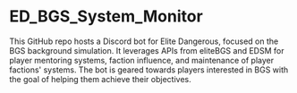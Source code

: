 # ED_BGS_System_Monitor
This GitHub repo hosts a Discord bot for Elite Dangerous, focused on the BGS background simulation. It leverages APIs from eliteBGS and EDSM for player mentoring systems, faction influence, and maintenance of player factions' systems. The bot is geared towards players interested in BGS with the goal of helping them achieve their objectives.
